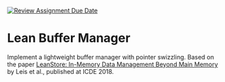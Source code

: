 [![Review Assignment Due Date](https://classroom.github.com/assets/deadline-readme-button-24ddc0f5d75046c5622901739e7c5dd533143b0c8e959d652212380cedb1ea36.svg)](https://classroom.github.com/a/ZxYFL_lH)
# Lean Buffer Manager

Implement a lightweight buffer manager with pointer swizzling.
Based on the paper [LeanStore: In-Memory Data Management Beyond Main Memory](https://db.in.tum.de/~leis/papers/leanstore.pdf) by Leis et al., published at ICDE 2018.
